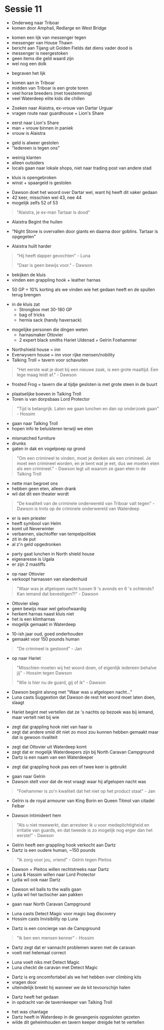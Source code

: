# Sessie 11

- Onderweg naar Triboar
- komen door Amphail, Redlarge en West Bridge

+ komen een lijk van messenger tegen
+ messenger van House Thawn
+ bericht aan Tijang uit Golden Fields dat diens vader dood is
+ messenger is neergestoken
+ geen items die geld waard zijn
+ wel nog een dolk

- begraven het lijk

+ komen aan in Triboar
+ midden van Triboar is een grote toren
+ veel horse breeders (met toestemming)
+ veel Waterdeep elite kids die chillen

- Zoeken naar Alaistra, ex-vrouw van Dartar Urguar
- vragen route naar guardhouse + Lion's Share

+ eerst naar Lion's Share
+ man + vrouw binnen in paniek
+ vrouw is Alaistra

- geld is alweer gestolen
- "Iedereen is tegen ons"

+ weinig klanten
+ alleen outsiders
+ locals gaan naar lokale shops, niet naar trading post van andere stad

- kluis is opengebroken
- winst + spaargeld is gestolen

+ Dawson doet het woord over Dartar wel, want hij heeft dit vaker gedaan
+ 42 keer, misschien wel 43, nee 44
+ mogelijk zelfs 52 of 53

> "Alaistra, je ex-man Tartaar is dood"

- Alaistra Begint the huilen

+ "Night Stone is overvallen door giants en daarna door goblins. Tartaar is opgegeten"

- Alaistra huilt harder

> "Hij heeft dapper gevochten" - Luna
>
> "Daar is geen bewijs voor." - Dawson

- bekijken de kluis
- vinden een grappling hook + leather harnas

+ 50 GP + 10% korting als we vinden wie het gedaan heeft en de spullen terug brengen

- in de kluis zat
    - Strongbox met 30-180 GP
    - bag of tricks
    - hernia sack (handy haversack)

+ mogelijke personen die dingen weten
    - harnasmaker Ottovier
    - 2 expert black smiths Hariet Uldenad + Gelrin Foehammer

- Northshield house = inn
- Everwyvern house = inn voor rijke mensen/nobility
- Talking Troll = tavern voor schavuiten

> "Het eerste wat je doet bij een nieuwe zaak, is een grote maaltijd. Een lege maag leidt af." - Dawson

- frosted Frog = tavern die al tijdje gesloten is met grote steen in de buurt

+ plaatselijke boeven in Talking Troll
+ Toren is van dorpsbaas Lord Protector

> "Tijd is belangrijk. Laten we gaan lunchen en dan op onderzoek gaan" - Hossim

- gaan naar Talking Troll
- hopen info te beluisteren terwijl we eten

+ mismatched furniture
+ drunks
+ gaten in dak en vogelpoep op grond

> "Om een crimineel te vinden, moet je denken als een crimineel. Je moet een crimineel worden, en je bent wat je eet, dus we moeten eten als een crimineel." - Dawson legt uit waarom ze gaan eten in de Talking Troll

- nette man begroet ons
- hebben geen eten, alleen drank
- wil dat dit een theater wordt

> "De kwaliteit van de criminele onderwereld van Triboar valt tegen" -Dawson is trots op de criminele onderwereld van Waterdeep

- er is een priester
- heeft symbool van Helm
- komt uit Neverwinter
- verbannen, slachtoffer van tempelpolitiek
- zit in de put
- al z'n geld opgedronken

+ party gaat lunchen in North shield house
+ eigenaresse is Ugala
+ er zijn 2 mastiffs

- op naar Ottovier
- verkoopt harnassen van elandenhuid

> "Waar was je afgelopen nacht tussen 9 's avonds en 6 's ochtends? Kan iemand dat bevestigen?!" - Dawson

- Ottovier sliep
- geen bewijs maar wel geloofwaardig
- herkent harnas naast kluis niet
- het is een klimharnas
- mogelijk gemaakt in Waterdeep

+ 10-ish jaar oud, goed onderhouden
+ gemaakt voor 150 pounds human

> "De crimineel is gestoord" - Jan

- op naar Hariet

> "Misschien moeten wij het woord doen, of eigenlijk iedereen behalve jij" - Hossim tegen Dawson
>
> "Wie is hier nu de guard, gij of ik" - Dawson

- Dawson begint alsnog met "Waar was u afgelopen nacht..."
- Luna casts Suggestion dat Dawson de rest het woord moet laten doen, slaagt

+ Hariet begint met vertellen dat ze 's nachts op bezoek was bij iemand, maar vertelt niet bij wie

- zegt dat grappling hook niet van haar is
- zegt dat andere smid dit niet zo mooi zou kunnen hebben gemaakt maar dat is gewoon rivaliteit

+ zegt dat Ottovier uit Waterdeep komt
+ zegt dat er mogelijk Waterdeepers zijn bij North Caravan Campground
+ Dartz is een naam van een Waterdeeper

- zegt dat grappling hook pas een of twee keer is gebruikt

+ gaan naar Gelrin
+ Dawson stelt voor dat de rest vraagt waar hij afgelopen nacht was

> "Foehammer is zo'n kwaliteit dat het niet op het product staat" - Jan

- Gelrin is de royal armourer van King Borin en Queen Titmol van citadel Felbar

+ Dawson intimideert hem

> "Als u niet meewerkt, dan arresteer ik u voor medeplichtigheid en irritatie van guards, en dat tweede is zo mogelijk nog erger dan het eerste!" - Dawson

- Gelrin heeft een grappling hook verkocht aan Dartz
- Dartz is een oudere human, ~150 pounds

> "Ik zorg voor jou, vriend" - Gelrin tegen Pleitos

- Dawson + Pleitos willen rechtstreeks naar Dartz
- Luna & Hassim willen naar Lord Protector
- Lydia wil ook naar Dartz

+ Dawson wil balls to the walls gaan
+ Lydia wil het tactischer aan pakken

- gaan naar North Caravan Campground

+ Luna casts Detect Magic voor magic bag discovery
+ Hossim casts Invisibility op Luna

- Dartz is een concierge van de Campground

> "Ik ben een mensen kenner" - Hossim

- Dartz zegt dat er vannacht problemen waren met de caravan
- voelt niet helemaal correct

+ Luna voelt niks met Detect Magic
+ Luna checkt de caravan met Detect Magic

- Dartz is erg oncomfortabel als we het hebben over climbing kits
- vragen door
- uiteindelijk breekt hij wanneer we de kit tevoorschijn halen

+ Dartz heeft het gedaan
+ in opdracht van de tavernkeeper van Talking Troll

- het was chantage
- Dartz heeft in Waterdeep in de gevangenis opgesloten gezeten
- wilde dit geheimhouden en tavern keeper dreigde het te vertellen
